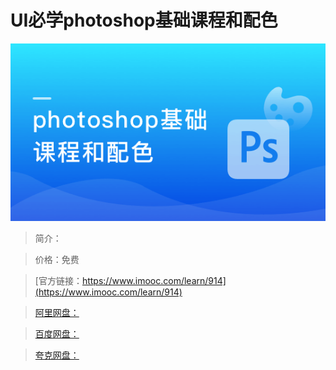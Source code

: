 # UI必学photoshop基础课程和配色

![img](../../assets/5fe442ff000135c605400304.jpg)

> 简介：

> 价格：免费

> [官方链接：https://www.imooc.com/learn/914](https://www.imooc.com/learn/914)

> [阿里网盘：]()

> [百度网盘：]()

> [夸克网盘：]()
